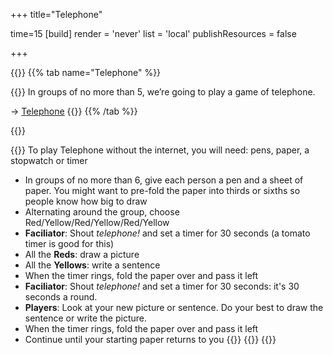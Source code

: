 +++
title="Telephone"

time=15
[build]
  render = 'never'
  list = 'local'
  publishResources = false

+++

{{<tabs name="telephone">}}
{{% tab name="Telephone" %}}

{{<note type="activity" title="Ring Ring Bananaphone">}}
In groups of no more than 5, we’re going to play a game of telephone.

→ [Telephone](https://garticphone.com/)
{{</note>}}
{{% /tab %}}

{{<tab name="Unplugged Version">}}

{{<note type="activity" title="Ring Ring Bananaphone">}}
To play Telephone without the internet, you will need: pens, paper, a stopwatch or timer

- In groups of no more than 6, give each person a pen and a sheet of paper. You might want to pre-fold the paper into thirds or sixths so people know how big to draw
- Alternating around the group, choose Red/Yellow/Red/Yellow/Red/Yellow
- **Faciliator**: Shout _telephone!_ and set a timer for 30 seconds (a tomato timer is good for this)
- All the **Reds**: draw a picture
- All the **Yellows**: write a sentence
- When the timer rings, fold the paper over and pass it left
- **Faciliator**: Shout _telephone!_ and set a timer for 30 seconds: it's 30 seconds a round.
- **Players**: Look at your new picture or sentence. Do your best to draw the sentence or write the picture.
- When the timer rings, fold the paper over and pass it left
- Continue until your starting paper returns to you
  {{</note>}}
  {{</tab>}}
  {{</tabs>}}
